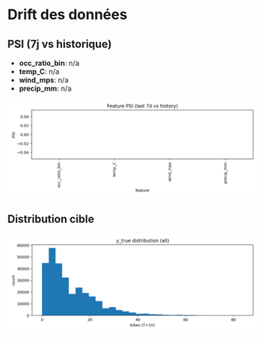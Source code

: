# Drift des données

## PSI (7j vs historique)
- **occ_ratio_bin**: n/a
- **temp_C**: n/a
- **wind_mps**: n/a
- **precip_mm**: n/a

![PSI](../assets/figs/psi_summary.png)

## Distribution cible
![y_true distribution](../assets/figs/ytrue_hist.png)
